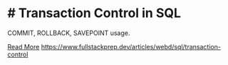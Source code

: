# # Transaction Control in SQL

COMMIT, ROLLBACK, SAVEPOINT usage.

[Read More](https://www.fullstackprep.dev/articles/webd/sql/transaction-control) https://www.fullstackprep.dev/articles/webd/sql/transaction-control